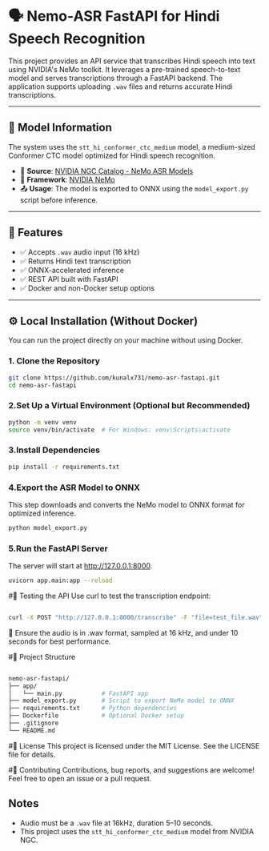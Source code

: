 # 🗣️ Nemo-ASR FastAPI for Hindi Speech Recognition

This project provides an API service that transcribes Hindi speech into text using NVIDIA's NeMo toolkit. It leverages a pre-trained speech-to-text model and serves transcriptions through a FastAPI backend. The application supports uploading `.wav` files and returns accurate Hindi transcriptions.

---

## 🧠 Model Information

The system uses the `stt_hi_conformer_ctc_medium` model, a medium-sized Conformer CTC model optimized for Hindi speech recognition.

- 🔗 **Source**: [NVIDIA NGC Catalog - NeMo ASR Models](https://catalog.ngc.nvidia.com/orgs/nvidia/teams/nemo/models/stt_hi_conformer_ctc_medium)
- 🧰 **Framework**: [NVIDIA NeMo](https://developer.nvidia.com/nemo)
- 📤 **Usage**: The model is exported to ONNX using the `model_export.py` script before inference.

---

## 🚀 Features

- ✅ Accepts `.wav` audio input (16 kHz)
- ✅ Returns Hindi text transcription
- ✅ ONNX-accelerated inference
- ✅ REST API built with FastAPI
- ✅ Docker and non-Docker setup options

---

## ⚙️ Local Installation (Without Docker)

You can run the project directly on your machine without using Docker.

### 1. Clone the Repository

```bash
git clone https://github.com/kunalx731/nemo-asr-fastapi.git
cd nemo-asr-fastapi

```

### 2.Set Up a Virtual Environment (Optional but Recommended)
```bash
python -m venv venv
source venv/bin/activate  # For Windows: venv\Scripts\activate
```

### 3.Install Dependencies
```bash
pip install -r requirements.txt
```
### 4.Export the ASR Model to ONNX
This step downloads and converts the NeMo model to ONNX format for optimized inference.
```bash
python model_export.py
```
### 5.Run the FastAPI Server
The server will start at http://127.0.0.1:8000.
```bash
uvicorn app.main:app --reload
```
#🧪 Testing the API
Use curl to test the transcription endpoint:

```bash

curl -X POST "http://127.0.0.1:8000/transcribe" -F "file=test_file.wav"
```
📌 Ensure the audio is in .wav format, sampled at 16 kHz, and under 10 seconds for best performance.

#📁 Project Structure
```bash

nemo-asr-fastapi/
├── app/
│   └── main.py           # FastAPI app
├── model_export.py       # Script to export NeMo model to ONNX
├── requirements.txt      # Python dependencies
├── Dockerfile            # Optional Docker setup
├── .gitignore
└── README.md

```
#📄 License
This project is licensed under the MIT License. See the LICENSE file for details.

#🤝 Contributing
Contributions, bug reports, and suggestions are welcome! Feel free to open an issue or a pull request.

## Notes
- Audio must be a `.wav` file at 16kHz, duration 5–10 seconds.
- This project uses the `stt_hi_conformer_ctc_medium` model from NVIDIA NGC.

